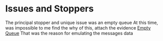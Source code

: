 # Issues and Stoppers

The principal stopper and unique issue was an empty queue
At this time, was impossible to me find the why of this, attach the evidence
[Empty Queue](https://drive.google.com/file/d/10SVfGupmPC3c3zexOD_an0OLoje0wbVo/view?usp=sharing)
That was the reason for emulating the messages data
